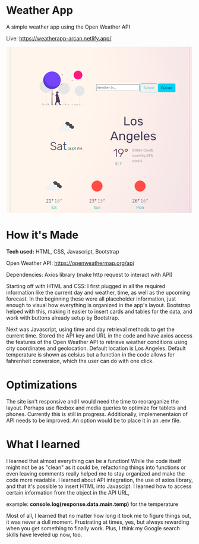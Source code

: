 # Weather App

A simple weather app using the Open Weather API

Live: https://weatherapp-arcan.netlify.app/

<img src="https://github.com/arcan9/My-Weather-App/blob/main/images/weather-app-capture.PNG" width="500">

# How it's Made

<strong>Tech used:</strong> HTML, CSS, Javascript, Bootstrap

Open Weather API: https://openweathermap.org/api

Dependencies: Axios library (make http request to interact with API)

Starting off with HTML and CSS: I first plugged in all the required information like the current day and weather, time, as well as the upcoming forecast. In the beginning these were all placeholder information, just enough to visual how everything is organized in the app's layout. Bootstrap helped with this, making it easier to insert cards and tables for the data, and work with buttons already setup by Bootstrap.

Next was Javascript, using time and day retrieval methods to get the current time. Stored the API key and URL in the code and have axios access the features of the Open Weather API to retrieve weather conditions using city coordinates and geolocation. Default location is Los Angeles. Default temperature is shown as celsius but a function in the code allows for fahrenheit conversion, which the user can do with one click.

# Optimizations

The site isn't responsive and I would need the time to reorarganize the layout. Perhaps use flexbox and media queries to optimize for tablets and phones. Currently this is still in progress. Additionally, implemenentaion of API needs to be improved. An option would be to place it in an .env file.

# What I learned

I learned that almost everything can be a function! While the code itself might not be as "clean" as it could be, refactoring things into functions or even leaving comments really helped me to stay organized and make the code more readable. I learned about API integration, the use of axios library, and that it's possible to insert HTML into Javascipt. I learned how to access certain information from the object in the API URL, 

example: <strong>console.log(response.data.main.temp)</strong> for the temperature

Most of all, I learned that no matter how long it took me to figure things out, it was never a dull moment. Frustrating at times, yes, but always rewarding when you get something to finally work. Plus, I think my Google search skills have leveled up now, too.
